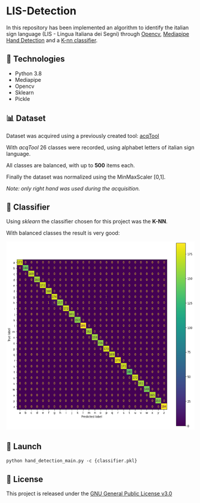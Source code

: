 # LIS-Detection
In this repository has been implemented an algorithm to identify the italian sign language (LIS - Lingua Italiana dei Segni) through [Opencv](https://opencv.org/), [Mediapipe Hand Detection](https://developers.google.com/mediapipe/solutions/vision/hand_landmarker) and a [K-nn classifier](https://scikit-learn.org/stable/modules/generated/sklearn.neighbors.KNeighborsClassifier.html).

## :hammer: Technologies

- Python 3.8
- Mediapipe
- Opencv
- Sklearn
- Pickle

## :bar_chart: Dataset

Dataset was acquired using a previously created tool: [acqTool](https://github.com/xandrew94x/acqTool)

With _acqTool_ 26 classes were recorded, using alphabet letters of italian sign language. 

All classes are balanced, with up to **500** items each.

Finally the dataset was normalized using the MinMaxScaler [0,1].

_Note: only right hand was used during the acquisition._

## :children_crossing: Classifier

Using _sklearn_ the classifier chosen for this project was the **K-NN**.

With balanced classes the result is very good: 

![confusion_matrix_knn](readmeFiles/confusion_matrix_knn.png)

## :rocket: Launch

```
python hand_detection_main.py -c {classifier.pkl}
```

## :page_facing_up: License

This project is released under the [GNU General Public License v3.0](LICENSE)

